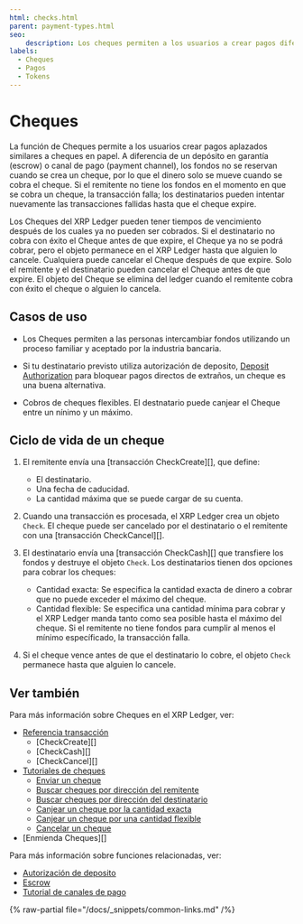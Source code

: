 ```yaml
---
html: checks.html
parent: payment-types.html
seo:
    description: Los cheques permiten a los usuarios a crear pagos diferidos que pueden ser cancelados o cobrados por los destinatarios deliberados.
labels:
  - Cheques
  - Pagos
  - Tokens
---
```

# Cheques


La función de Cheques permite a los usuarios crear pagos aplazados similares a cheques en papel. A diferencia de un depósito en garantía (escrow) o canal de pago (payment channel), los fondos no se reservan cuando se crea un cheque, por lo que el dinero solo se mueve cuando se cobra el cheque. Si el remitente no tiene los fondos en el momento en que se cobra un cheque, la transacción falla; los destinatarios pueden intentar nuevamente las transacciones fallidas hasta que el cheque expire.

Los Cheques del XRP Ledger pueden tener tiempos de vencimiento después de los cuales ya no pueden ser cobrados. Si el destinatario no cobra con éxito el Cheque antes de que expire, el Cheque ya no se podrá cobrar, pero el objeto permanece en el XRP Ledger hasta que alguien lo cancele. Cualquiera puede cancelar el Cheque después de que expire. Solo el remitente y el destinatario pueden cancelar el Cheque antes de que expire. El objeto del Cheque se elimina del ledger cuando el remitente cobra con éxito el cheque o alguien lo cancela.

## Casos de uso

- Los Cheques permiten a las personas intercambiar fondos utilizando un proceso familiar y aceptado por la industria bancaria.

- Si tu destinatario previsto utiliza autorización de deposito, [Deposit Authorization](../accounts/depositauth.md) para bloquear pagos directos de extraños, un cheque es una buena alternativa.

- Cobros de cheques flexibles. El destnatario puede canjear el Cheque entre un nínimo y un máximo.


## Ciclo de vida de un cheque

1. El remitente envía una [transacción CheckCreate][], que define:
    - El destinatario.
    - Una fecha de caducidad.
    - La cantidad máxima que se puede cargar de su cuenta.

2. Cuando una transacción es procesada, el XRP Ledger crea un objeto `Check`. El cheque puede ser cancelado por el destinatario o el remitente con una  [transacción CheckCancel][].

3. El destinatario envía una [transacción CheckCash][] que transfiere los fondos y destruye el objeto `Check`. Los destinatarios tienen dos opciones para cobrar los cheques:
    -  Cantidad exacta: Se especifica la cantidad exacta de dinero a cobrar que no puede exceder el máximo del cheque.
    - Cantidad flexible: Se especifica una cantidad mínima para cobrar y el XRP Ledger manda tanto como sea posible hasta el máximo del cheque. Si el remitente no tiene fondos para cumplir al menos el mínimo específicado, la transacción falla.

4. Si el cheque vence antes de que el destinatario lo cobre, el objeto `Check` permanece hasta que alguien lo cancele.



## Ver también

Para más información sobre Cheques en el XRP Ledger, ver:

- [Referencia transacción](../../references/protocol/transactions/types/index.md)
    - [CheckCreate][]
    - [CheckCash][]
    - [CheckCancel][]
- [Tutoriales de cheques](../../tutorials/how-tos/use-specialized-payment-types/use-checks/use-checks.md)
    - [Enviar un cheque](../../tutorials/how-tos/use-specialized-payment-types/use-checks/send-a-check.md)
    - [Buscar cheques por dirección del remitente](../../tutorials/how-tos/use-specialized-payment-types/use-checks/look-up-checks-by-sender.md)
    - [Buscar cheques por dirección del destinatario](../../tutorials/how-tos/use-specialized-payment-types/use-checks/look-up-checks-by-recipient.md)
    - [Canjear un cheque por la cantidad exacta](../../tutorials/how-tos/use-specialized-payment-types/use-checks/cash-a-check-for-an-exact-amount.md)
    - [Canjear un cheque por una cantidad flexible](../../tutorials/how-tos/use-specialized-payment-types/use-checks/cash-a-check-for-a-flexible-amount.md)
    - [Cancelar un cheque](../../tutorials/how-tos/use-specialized-payment-types/use-checks/cancel-a-check.md)
- [Enmienda Cheques][]

Para más información sobre funciones relacionadas, ver:

* [Autorización de deposito](../accounts/depositauth.md)
* [Escrow](escrow.md)
* [Tutorial de canales de pago](../../tutorials/how-tos/use-specialized-payment-types/use-payment-channels/index.md)

{% raw-partial file="/docs/_snippets/common-links.md" /%}
